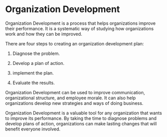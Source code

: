 # Organization Development



Organization Development is a process that helps organizations improve their performance. It is a systematic way of studying how organizations work and how they can be improved. 

There are four steps to creating an organization development plan:

1. Diagnose the problem.

2. Develop a plan of action.

3. implement the plan.

4. Evaluate the results.

Organization Development can be used to improve communication, organizational structure, and employee morale. It can also help organizations develop new strategies and ways of doing business. 

Organization Development is a valuable tool for any organization that wants to improve its performance. By taking the time to diagnose problems and develop plans of action, organizations can make lasting changes that will benefit everyone involved.